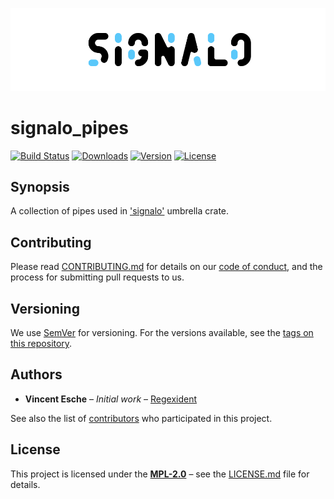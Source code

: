 ![jumbotron](../jumbotron.png)

# signalo_pipes

[![Build Status](http://img.shields.io/travis/signalo/signalo_pipes.svg?style=flat-square)](https://travis-ci.org/signalo/signalo_pipes)
[![Downloads](https://img.shields.io/crates/d/signalo_pipes.svg?style=flat-square)](https://crates.io/crates/signalo_pipes/)
[![Version](https://img.shields.io/crates/v/signalo_pipes.svg?style=flat-square)](https://crates.io/crates/signalo_pipes/)
[![License](https://img.shields.io/crates/l/signalo_pipes.svg?style=flat-square)](https://crates.io/crates/signalo_pipes/)

## Synopsis

A collection of pipes used in ['signalo'](../) umbrella crate.

## Contributing

Please read [CONTRIBUTING.md](../CONTRIBUTING.md) for details on our [code of conduct](https://www.rust-lang.org/conduct.html),
and the process for submitting pull requests to us.

## Versioning

We use [SemVer](http://semver.org/) for versioning. For the versions available, see the [tags on this repository](https://github.com/signalo/signalo/tags).

## Authors

* **Vincent Esche** – *Initial work* – [Regexident](https://github.com/Regexident)

See also the list of [contributors](https://github.com/signalo/signalo/contributors) who participated in this project.

## License

This project is licensed under the [**MPL-2.0**](https://www.tldrlegal.com/l/mpl-2.0) – see the [LICENSE.md](LICENSE.md) file for details.
